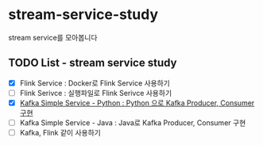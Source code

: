 # stream-service-study
stream service를 모아봅니다


## TODO List - stream service study
- [x] Flink Service : Docker로 Flink Service 사용하기
- [ ] Flink Serivce : 실행파일로 Flink Serivce 사용하기
- [x] [Kafka Simple Service - Python : Python 으로 Kafka Producer, Consumer 구현](https://github.com/paullee714/stream-service-study/tree/master/kafka-simple-python)
- [ ] Kafka Simple Service - Java : Java로 Kafka Producer, Consumer 구현 
- [ ] Kafka, Flink 같이 사용하기